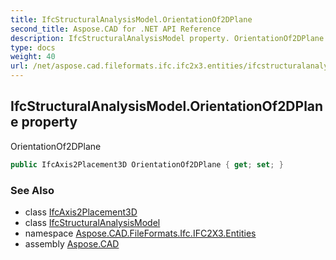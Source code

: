 ```yaml
---
title: IfcStructuralAnalysisModel.OrientationOf2DPlane
second_title: Aspose.CAD for .NET API Reference
description: IfcStructuralAnalysisModel property. OrientationOf2DPlane
type: docs
weight: 40
url: /net/aspose.cad.fileformats.ifc.ifc2x3.entities/ifcstructuralanalysismodel/orientationof2dplane/
---
```

## IfcStructuralAnalysisModel.OrientationOf2DPlane property

OrientationOf2DPlane

```csharp
public IfcAxis2Placement3D OrientationOf2DPlane { get; set; }
```

### See Also

* class [IfcAxis2Placement3D](../../ifcaxis2placement3d/)
* class [IfcStructuralAnalysisModel](../)
* namespace [Aspose.CAD.FileFormats.Ifc.IFC2X3.Entities](../../ifcstructuralanalysismodel/)
* assembly [Aspose.CAD](../../../)


